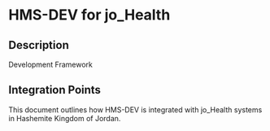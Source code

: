 # HMS-DEV for jo_Health

## Description

Development Framework

## Integration Points

This document outlines how HMS-DEV is integrated with jo_Health systems in Hashemite Kingdom of Jordan.
